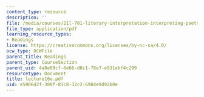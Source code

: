 ```yaml
---
content_type: resource
description: ''
file: /media/courses/21l-701-literary-interpretation-interpreting-poetry-fall-2003/e590642f300f83c832c26984e9d92b0e_lecture16e.pdf
file_type: application/pdf
learning_resource_types:
- Readings
license: https://creativecommons.org/licenses/by-nc-sa/4.0/
ocw_type: OCWFile
parent_title: Readings
parent_type: CourseSection
parent_uid: 4a8e09cf-6e66-d8c1-78e7-e931ebf4c299
resourcetype: Document
title: lecture16e.pdf
uid: e590642f-300f-83c8-32c2-6984e9d92b0e
---
```

